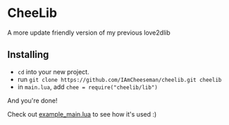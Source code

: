 # CheeLib
A more update friendly version of my previous love2dlib

## Installing

- `cd` into your new project.
- run `git clone https://github.com/IAmCheeseman/cheelib.git cheelib`
- in `main.lua`, add `chee = require("cheelib/lib")`

And you're done!

Check out [example_main.lua](https://github.com/IAmCheeseman/cheelib/blob/main/example_main.lua) to see how it's used :)